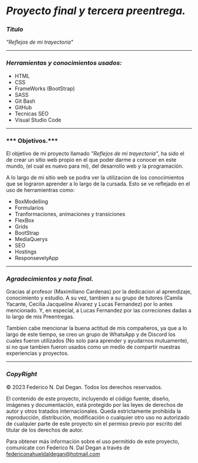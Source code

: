 # ***Proyecto final y tercera preentrega.***

### ***Titulo***

*"Reflejos de mi trayectoria"*

------------



### ***Herramientas y conocimientos usados:***

- HTML
- CSS
- FrameWorks (BootStrap)
- SASS
- Git Bash
- GitHub
- Tecnicas SEO
- Visual Studio Code


------------



### *** Objetivos.***

El objetivo de mi proyecto llamado *"Reflejos de mi trayectoria"*, ha sido el de crear un sitio web propio en el que poder darme a conocer en este mundo, (el cual es nuevo para mi), del desarrollo web y la programación.

A lo largo de mi sitio web se podra ver la utilizacion de los conocimientos que se lograron aprender a lo largo de la cursada. Esto se ve reflejado en el uso de herramientras como:


- BoxModelling
- Formularios
- Tranformaciones, animaciones y transiciones
- FlexBox
- Grids
- BootStrap
- MediaQuerys
- SEO
- Hostings
- ResponsevelyApp


------------



### ***Agradecimientos y nota final.***

Gracias al profesor (Maximiliano Cardenas) por la dedicacion al aprendizaje, conocimiento y estudio. A su vez, tambien a su grupo de tutores (Camila Yacante, Cecilia Jacqueline Alvarez y Lucas Fernandez) por lo antes mencionado. 
Y, en especial, a Lucas Fernandez por las correciones dadas a lo largo de mis Preentregas.

Tambien cabe mencionar la buena actitud de mis compañeros, ya que a lo largo de este tiempo, se creo un grupo de WhatsApp y de Discord los cuales fueron utilizados (No solo para aprender y ayudarnos mutuamente), si no que tambien fueron usados como un medio de compartir nuestras experiencias y proyectos.

------------

### ***CopyRight***

© 2023 Federico N. Dal Degan. Todos los derechos reservados.

El contenido de este proyecto, incluyendo el código fuente, diseño, imágenes y documentación, está protegido por las leyes de derechos de autor y otros tratados internacionales. Queda estrictamente prohibida la reproducción, distribución, modificación o cualquier otro uso no autorizado de cualquier parte de este proyecto sin el permiso previo por escrito del titular de los derechos de autor.

Para obtener más información sobre el uso permitido de este proyecto, comunícate con Federico N. Dal Degan a través de federiconahueldaldegan@hotmail.com
